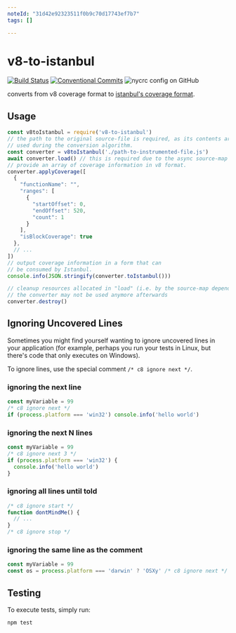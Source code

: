 ```yaml
---
noteId: "31d42e92323511f0b9c70d17743ef7b7"
tags: []

---
```


# v8-to-istanbul

[![Build Status](https://travis-ci.org/istanbuljs/v8-to-istanbul.svg?branch=master)](https://travis-ci.org/istanbuljs/v8-to-istanbul)
[![Conventional Commits](https://img.shields.io/badge/Conventional%20Commits-1.0.0-yellow.svg)](https://conventionalcommits.org)
![nycrc config on GitHub](https://img.shields.io/nycrc/istanbuljs/v8-to-istanbul)

converts from v8 coverage format to [istanbul's coverage format](https://github.com/gotwarlost/istanbul/blob/master/coverage.json.md).

## Usage

```js
const v8toIstanbul = require('v8-to-istanbul')
// the path to the original source-file is required, as its contents are
// used during the conversion algorithm.
const converter = v8toIstanbul('./path-to-instrumented-file.js')
await converter.load() // this is required due to the async source-map dependency.
// provide an array of coverage information in v8 format.
converter.applyCoverage([
  {
    "functionName": "",
    "ranges": [
      {
        "startOffset": 0,
        "endOffset": 520,
        "count": 1
      }
    ],
    "isBlockCoverage": true
  },
  // ...
])
// output coverage information in a form that can
// be consumed by Istanbul.
console.info(JSON.stringify(converter.toIstanbul()))

// cleanup resources allocated in "load" (i.e. by the source-map dependency),
// the converter may not be used anymore afterwards
converter.destroy() 
```

## Ignoring Uncovered Lines

Sometimes you might find yourself wanting to ignore uncovered lines
in your application (for example, perhaps you run your tests in Linux, but
there's code that only executes on Windows).

To ignore lines, use the special comment `/* c8 ignore next */`.

### ignoring the next line

```js
const myVariable = 99
/* c8 ignore next */
if (process.platform === 'win32') console.info('hello world')
```

### ignoring the next N lines

```js
const myVariable = 99
/* c8 ignore next 3 */
if (process.platform === 'win32') {
  console.info('hello world')
}
```

### ignoring all lines until told

```js
/* c8 ignore start */
function dontMindMe() {
  // ...
}
/* c8 ignore stop */
```

### ignoring the same line as the comment

```js
const myVariable = 99
const os = process.platform === 'darwin' ? 'OSXy' /* c8 ignore next */ : 'Windowsy' 
```

## Testing

To execute tests, simply run:

```bash
npm test
```

